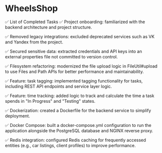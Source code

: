 # WheelsShop
✅ List of Completed Tasks
  ✅ Project onboarding: familiarized with the backend architecture and project structure.
  
  ✅ Removed legacy integrations: excluded deprecated services such as VK and Yandex from the project.
  
  ✅ Secured sensitive data: extracted credentials and API keys into an external properties file not committed to version control.
  
  ✅ Filesystem refactoring: modernized the file upload logic in FileUtil#upload to use Files and Path APIs for better performance and maintainability.
  
  ✅ Feature: task tagging: implemented tagging functionality for tasks, including REST API endpoints and service layer logic.
  
  ✅ Feature: time tracking: added logic to track and calculate the time a task spends in "In Progress" and "Testing" states.
  
  ✅ Dockerization: created a Dockerfile for the backend service to simplify deployment.
  
  ✅ Docker Compose: built a docker-compose.yml configuration to run the application alongside the PostgreSQL database and NGINX reverse proxy.
  
  ✅ Redis integration: configured Redis caching for frequently accessed entities (e.g., car listings, client profiles) to improve performance.
